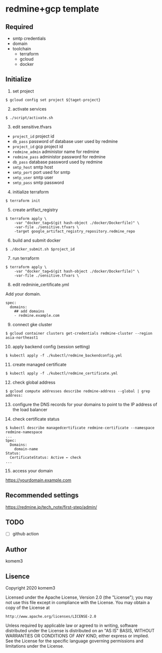 # redmine+gcp template

## Required

- smtp credentials
- domain
- toolchain
  - terraform
  - gcloud
  - docker

## Initialize

1. set project

```shell
$ gcloud config set project ${taget-project}
```

2. activate services

```shell
$ ./script/activate.sh
```

3. edit sensitive.tfvars

- `project_id` project id
- `db_pass` password of database user used by redmine
- `project_id` gcp project id
- `redmine_admin` administor name for redmine
- `redmine_pass` administor password for redmine
- `db_pass` database password used by redmine
- `smtp_host` smtp host
- `smtp_port` port used for smtp
- `smtp_user` smtp user
- `smtp_pass` smtp password

4. initialize terraform

```
$ terraform init
```

5. create artifact_registry

```
$ terraform apply \
    -var "docker_tag=$(git hash-object ./docker/Dockerfile)" \
    -var-file ./sensitive.tfvars \
    -target google_artifact_registry_repository.redmine_repo
```

6. build and submit docker

```
$ ./docker_submit.sh $project_id
```

7. run terraform

```
$ terraform apply \
    -var "docker_tag=$(git hash-object ./docker/Dockerfile)" \
    -var-file ./sensitive.tfvars \
```

8. edit redminie_certificate.yml

Add your domain.

```
spec:
  domains:
    ## add domains
    - redmine.example.com
```

9. connect gke cluster

```shell
$ gcloud container clusters get-credentials redmine-cluster --region asia-northeast1
```

10. apply backend config (session setting)

```shell
$ kubectl apply -f ./kubectl/redmine_backendconfig.yml
```

11. create managed certificate

```shell
$ kubectl apply -f ./kubectl/redmine_certificate.yml
```

12. check global address

```shell
$ gcloud compute addresses describe redmine-address --global | grep address:
```

13. configure the DNS records for your domains to point to the IP address of the load balancer

14. check certificate status

```shell
$ kubectl describe managedcertificate redmine-certificate --namespace redmine-namespace
...
Spec:
  Domains:
    domain-name
Status:
  CertificateStatus: Active ← check
...
```

15. access your domain

https://yourdomain.example.com

## Recommended settings

https://redmine.jp/tech_note/first-step/admin/

## TODO

- [ ] github action

## Author

komem3

## Lisence

Copyright 2020 komem3

Licensed under the Apache License, Version 2.0 (the "License");
you may not use this file except in compliance with the License.
You may obtain a copy of the License at

    http://www.apache.org/licenses/LICENSE-2.0

Unless required by applicable law or agreed to in writing, software
distributed under the License is distributed on an "AS IS" BASIS,
WITHOUT WARRANTIES OR CONDITIONS OF ANY KIND, either express or implied.
See the License for the specific language governing permissions and
limitations under the License.
